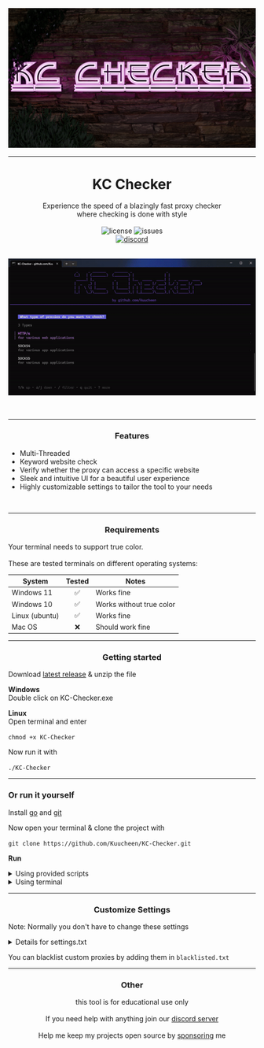 <img src="assets/logo.png" alt="logo">

---
# <div align="center">KC Checker</div>

<div align="center">Experience the speed of a blazingly fast proxy checker</div>
<div align="center">where checking is done with style </div>

<br>

<div align="center">
<!--<img src="https://img.shields.io/github/downloads/Kuucheen/KC-Checker/total.svg" alt="downloads">-->
<img src="https://img.shields.io/github/license/Kuucheen/KC-Checker.svg" alt="license">
<img src="https://img.shields.io/github/issues/Kuucheen/KC-Checker.svg" alt="issues">
<br>
<a href="https://discord.gg/7FWAGXzhkC">
  <img src="https://img.shields.io/discord/1196551495571738665?logo=discord&colorB=7289DA" alt="discord">
</a>
</div>

<br>

<p align="center">
<img src="assets/preview.gif" alt="preview">
</p>

<br>

-----

### <p align="center">Features</p>

- Multi-Threaded
- Keyword website check
- Verify whether the proxy can access a specific website
- Sleek and intuitive UI for a beautiful user experience
- Highly customizable settings to tailor the tool to your needs

<br>

---

### <p align="center">Requirements</p>

Your terminal needs to support true color. <br><br>
These are tested terminals on different operating systems:

| System | Tested | Notes |
|--|--|--|
| Windows 11| <div align="center">✅</div> | Works fine |
| Windows 10 | <div align="center">✅</div> | Works without true color
| Linux (ubuntu) | <div align="center">✅</div> | Works fine
| Mac OS | <div align="center">❌</div> | Should work fine

-----

### <p align="center">Getting started</p>

Download [latest release](https://github.com/Kuucheen/KC-Checker/releases/) & unzip the file

**Windows**<br>
Double click on KC-Checker.exe

**Linux**<br>
Open terminal and enter

`chmod +x KC-Checker`

Now run it with

`./KC-Checker`

------

### Or run it yourself

Install [go](https://go.dev/doc/install) and [git](https://git-scm.com/downloads)

Now open your terminal & clone the project with

`git clone https://github.com/Kuucheen/KC-Checker.git`

**Run**
<details>
  <summary>Using provided scripts</summary>

### Windows

Double click on `start.bat`

### Linux

Open terminal in the directory and make the script executeable

`chmod +x start.sh`

Now you can run it with

`./start.sh`
</details>
<details>
  <summary>Using terminal</summary>

Navigate to the directory

    cd KC-Checker

Install dependencies

    go get .

Run with

    go run .
</details>

---

### <p align="center">Customize Settings</p>

Note: Normally you don't have to change these settings

<details>
    <summary>Details for settings.txt</summary>

1. **threads**: <br>
   Maximum number of threads<br>

2. **retries**: <br>
   Number of retries for a request<br>

3. **timeout**: <br>
   Timeout duration for requests in ms<br>

4. **privacy_mode**: <br>
   If set to true, the proxies will be blured with "*" while checking

5. **iplookup**: <br>
   A website that returns the <a href="https://de.wikipedia.org/wiki/Internet_Protocol">ip</a><br>

6. **judges**: <br>
   Websites that returns the <a href="https://developer.mozilla.org/en-US/docs/Web/HTTP/Headers">headers</a> of the request<br>

7. **blacklisted**:<br>
   Websites that contain blacklisted ips. These ips won't be checked<br>

8. **bancheck**: <br>
   If here's a website the program will check if the proxy is able to reach the site. These will land in the `banchecked` directory<br>

9. **keywords**: <br>
   It will check if the website the proxy has opened contains the text given<br>

</details>

You can blacklist custom proxies by adding them in `blacklisted.txt`


---
### <p align="center">Other</p>

<div align="center">
this tool is for educational use only
<br>
<br>
If you need help with anything join our <a href="https://discord.gg/7FWAGXzhkC">discord server</a>
<br>
<br>
Help me keep my projects open source by <a href="https://ko-fi.com/kuucheen">sponsoring</a> me
</div>
